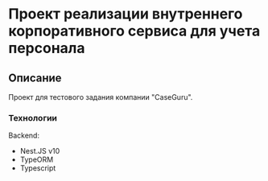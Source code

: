 # Проект реализации внутреннего корпоративного сервиса для учета персонала

## Описание

Проект для тестового задания компании "CaseGuru".

### Технологии

Backend:

- Nest.JS v10
- TypeORM
- Typescript
